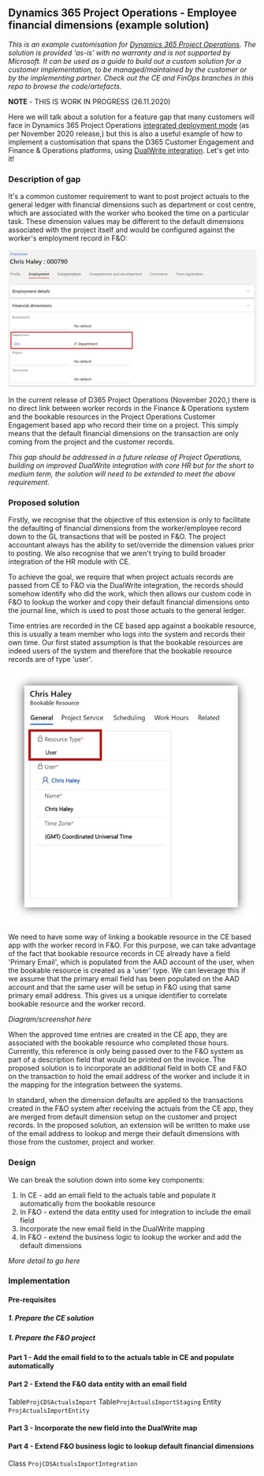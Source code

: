 ## Dynamics 365 Project Operations - Employee financial dimensions (example solution)

*This is an example customisation for [Dynamics 365 Project Operations](https://dynamics.microsoft.com/en-us/project-operations/overview/). The solution is provided 'as-is' with no warranty and is not supported by Microsoft. It can be used as a guide to build out a custom solution for a customer implementation, to be managed/maintained by the customer or by the implementing partner. Check out the CE and FinOps branches in this repo to browse the code/artefacts.*

**NOTE** - THIS IS WORK IN PROGRESS (26.11.2020)

Here we will talk about a solution for a feature gap that many customers will face in Dynamics 365 Project Operations [integrated deployment mode](https://docs.microsoft.com/en-us/dynamics365/project-operations/environment/project-operations-integrated-deployment-overview) (as per November 2020 release,) but this is also a useful example of how to implement a customisation that spans the D365 Customer Engagement and Finance & Operations platforms, using [DualWrite integration](https://docs.microsoft.com/en-us/dynamics365/fin-ops-core/dev-itpro/data-entities/dual-write/dual-write-overview). Let's get into it!

### Description of gap

It's a common customer requirement to want to post project actuals to the general ledger with financial dimensions such as department or cost centre, which are associated with the worker who booked the time on a particular task. These dimension values may be different to the default dimensions associated with the project itself and would be configured against the worker's employment record in F&O:

![Screenshot of employee default financial dimensions in Finance & Operations](https://github.com/finopsfuntimes/ProjectOpsEmpFinDims/raw/main/ScreenShots/FinOpsEmployeeFinDims.JPG)

In the current release of D365 Project Operations (November 2020,) there is no direct link between worker records in the Finance & Operations system and the bookable resources in the Project Operations Customer Engagement based app who record their time on a project. This simply means that the default financial dimensions on the transaction are only coming from the project and the customer records.

*This gap should be addressed in a future release of Project Operations, building on improved DualWrite integration with core HR but for the short to medium term, the solution will need to be extended to meet the above requirement.*

### Proposed solution

Firstly, we recognise that the objective of this extension is only to facilitate the defaulting of financial dimensions from the worker/employee record down to the GL transactions that will be posted in F&O. The project accountant always has the ability to set/override the dimension values prior to posting. We also recognise that we aren't trying to build broader integration of the HR module with CE.

To achieve the goal, we require that when project actuals records are passed from CE to F&O via the DualWrite integration, the records should somehow identify who did the work, which then allows our custom code in F&O to lookup the worker and copy their default financial dimensions onto the journal line, which is used to post those actuals to the general ledger.

Time entries are recorded in the CE based app against a bookable resource, this is usually a team member who logs into the system and records their own time. Our first stated assumption is that the bookable resources are indeed users of the system and therefore that the bookable resource records are of type 'user'.

![Screenshot of bookable resource details form in Project Operations CE app](https://github.com/finopsfuntimes/ProjectOpsEmpFinDims/raw/main/ScreenShots/CEBookableResourceDetail.JPG)

We need to have some way of linking a bookable resource in the CE based app with the worker record in F&O. For this purpose, we can take advantage of the fact that bookable resource records in CE already have a field 'Primary Email', which is populated from the AAD account of the user, when the bookable resource is created as a 'user' type. We can leverage this if we assume that the primary email field has been populated on the AAD account and that the same user will be setup in F&O using that same primary email address. This gives us a unique identifier to correlate bookable resource and the worker record.

*Diagram/screenshot here*

When the approved time entries are created in the CE app, they are associated with the bookable resource who completed those hours. Currently, this reference is only being passed over to the F&O system as part of a description field that would be printed on the invoice. The proposed solution is to incorporate an additional field in both CE and F&O on the transaction to hold the email address of the worker and include it in the mapping for the integration between the systems.

In standard, when the dimension defaults are applied to the transactions created in the F&O system after receiving the actuals from the CE app, they are merged from default dimension setup on the customer and project records. In the proposed solution, an extension will be written to make use of the email address to lookup and merge their default dimensions with those from the customer, project and worker.

### Design

We can break the solution down into some key components:

1.  In CE - add an email field to the actuals table and populate it automatically from the bookable resource
2.  In F&O - extend the data entity used for integration to include the email field
3.  Incorporate the new email field in the DualWrite mapping
4.  In F&O - extend the business logic to lookup the worker and add the default dimensions

*More detail to go here*

### Implementation
#### Pre-requisites
##### 1. Prepare the CE solution
##### 1. Prepare the F&O project

#### Part 1 - Add the email field to to the actuals table in CE and populate automatically
#### Part 2 - Extend the F&O data entity with an email field
Table`ProjCDSActualsImport`
Table`ProjActualsImportStaging`
Entity `ProjActualsImportEntity`
#### Part 3 - Incorporate the new field into the DualWrite map
#### Part 4 - Extend F&O business logic to lookup default financial dimensions
Class `ProjCDSActualsImportIntegration`
